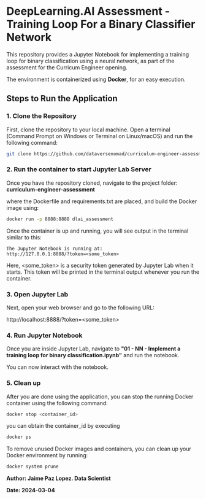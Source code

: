 # DeepLearning.AI Assessment - Training Loop For a Binary Classifier Network

This repository provides a Jupyter Notebook for implementing a training loop for binary classification using a neural network, as part of the assessment for the Curricum Engineer opening.  

The environment is containerized using **Docker**, for an easy execution. 

## Steps to Run the Application

### 1. **Clone the Repository**

First, clone the repository to your local machine. Open a terminal (Command Prompt on Windows or Terminal on Linux/macOS) and run the following command:

```bash
git clone https://github.com/dataversenomad/curriculum-engineer-assessment.git
```

### 2. **Run the container to start Jupyter Lab Server**

Once you have the repository cloned, navigate to the project folder: **curriculum-engineer-assessment**

where the Dockerfile and requirements.txt are placed, and build the Docker image using:

```bash
docker run -p 8888:8888 dlai_assessment
```

Once the container is up and running, you will see output in the terminal similar to this:

```
The Jupyter Notebook is running at:
http://127.0.0.1:8888/?token=<some_token>
```
Here, <some_token> is a security token generated by Jupyter Lab when it starts. This token will be printed in the terminal output whenever you run the container.

### 3. **Open Jupyter Lab**

Next, open your web browser and go to the following URL:

http://localhost:8888/?token=<some_token>

### 4. **Run Jupyter Notebook**

Once you are inside Jupyter Lab, navigate to **"01 - NN - Implement a training loop for binary classification.ipynb"** and run the notebook.

You can now interact with the notebook.

### 5. **Clean up**

After you are done using the application, you can stop the running Docker container using the following command:

```bash
docker stop <container_id>
```
you can obtain the container_id by executing

```bash
docker ps
```

To remove unused Docker images and containers, you can clean up your Docker environment by running:

```bash
docker system prune
```


**Author: Jaime Paz Lopez. Data Scientist**

**Date: 2024-03-04**



